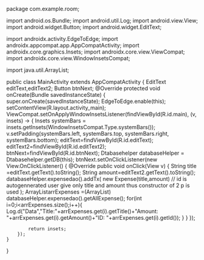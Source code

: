  package com.example.room;

import android.os.Bundle;
import android.util.Log;
import android.view.View;
import android.widget.Button;
import android.widget.EditText;

import androidx.activity.EdgeToEdge;
import androidx.appcompat.app.AppCompatActivity;
import androidx.core.graphics.Insets;
import androidx.core.view.ViewCompat;
import androidx.core.view.WindowInsetsCompat;

import java.util.ArrayList;

 public class MainActivity extends AppCompatActivity {
EditText editText,editText2;
Button btnNext;
    @Override
    protected void onCreate(Bundle savedInstanceState) {
        super.onCreate(savedInstanceState);
        EdgeToEdge.enable(this);
        setContentView(R.layout.activity_main);
        ViewCompat.setOnApplyWindowInsetsListener(findViewById(R.id.main), (v, insets) -> {
            Insets systemBars = insets.getInsets(WindowInsetsCompat.Type.systemBars());
            v.setPadding(systemBars.left, systemBars.top, systemBars.right, systemBars.bottom);
            editText=findViewById(R.id.editText);
            editText2=findViewById(R.id.editText2);
            btnNext=findViewById(R.id.btnNext);
            Dtabasehelper databaseHelper = Dtabasehelper.getDB(this);
            btnNext.setOnClickListener(new View.OnClickListener() {
                @Override
                public void onClick(View v) {
                    String title =editText.getText().toString();
                    String amount=editText2.getText().toString();
                    databaseHelper.expensedao().addTx(
                            new Expense(title,amount) // id is autogennerated user give only title and amount thus constructor of 2 p is used
                    );
                   ArrayList<Expense>arrExpenses =(ArrayList<Expense>) databaseHelper.expensedao().getAllExpense();
                   for(int i=0;i<arrExpenses.size();i++){
                       Log.d("Data","Title:"+arrExpenses.get(i).getTitle()+"Amount: "+arrExpenses.get(i).getAmount()+"ID: "+arrExpenses.get(i).getId());
                   }
                }
            });


            return insets;
        });
    }
}